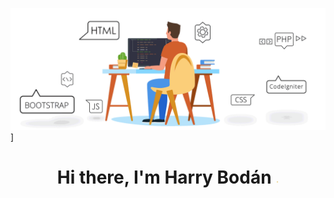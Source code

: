 [![Harry Bodán Linkedin](src/BannerPrincipal.gif)](https://www.linkedin.com/in/harry-bod%C3%A1n-3a9875236/)  ]

<h1 align="center">Hi there, I'm Harry Bodán <img src="./src/Wave.gif" width="5 px"></h1>